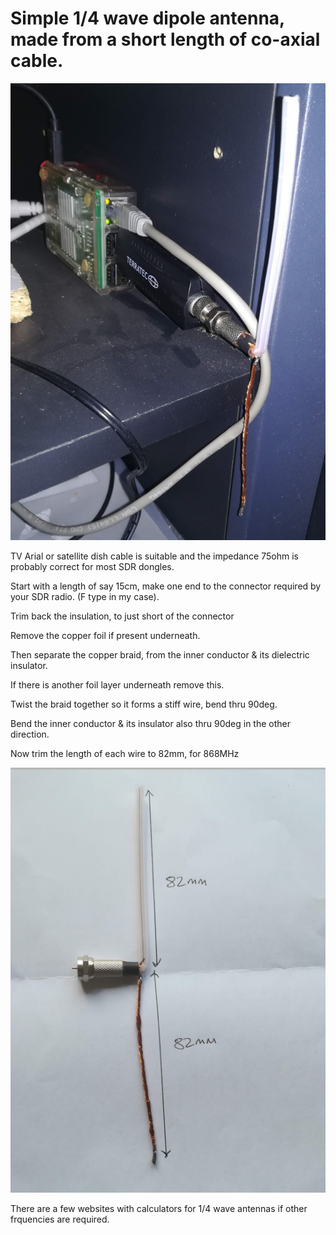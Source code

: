 Simple 1/4 wave dipole antenna, made from a short length of co-axial cable.
===========================================================================
![Homemade Dipole antenna](img/dipoleconnected.png?raw=true)

TV Arial or satellite dish cable is suitable and the impedance 75ohm is probably correct for most SDR dongles.

Start with a length of say 15cm, make one end to the connector required by your SDR radio. (F type in my case).

Trim back the insulation, to just short of the connector 

Remove the copper foil if present underneath.

Then separate the copper braid, from the inner conductor & its dielectric insulator.

If there is another foil layer underneath remove this.

Twist the braid together so it forms a stiff wire, bend thru 90deg.

Bend the inner conductor & its insulator also thru 90deg in the other direction.

Now trim the length of each wire to 82mm, for 868MHz

![Homemade Dipole diagram](img/dipolediagram.png?raw=true)

There are a few websites with calculators  for 1/4 wave antennas if other frquencies are required.

